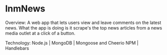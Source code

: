 # lnmNews
Overview:
A web app that lets users view and leave comments on the latest news.  What the app is doing is it scrape's the top news articles from a news media outlet at a click of a button.

Technology:
Node.js | MongoDB | Mongoose and Cheerio NPM | Handlebars


